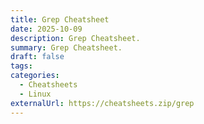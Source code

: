 ```yaml
---
title: Grep Cheatsheet
date: 2025-10-09
description: Grep Cheatsheet.
summary: Grep Cheatsheet.
draft: false
tags:
categories:
  - Cheatsheets
  - Linux
externalUrl: https://cheatsheets.zip/grep
---
```

